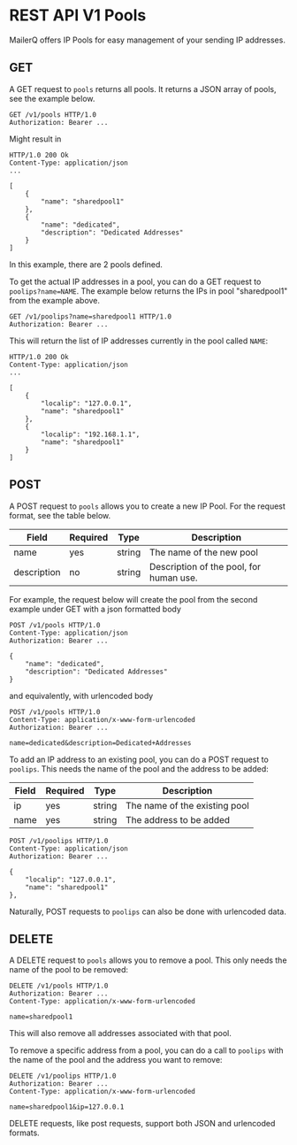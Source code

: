 # REST API V1 Pools
MailerQ offers IP Pools for easy management of your sending IP addresses.

## GET

A GET request to `pools` returns all pools. It returns a JSON array of pools, see the example below.

```
GET /v1/pools HTTP/1.0
Authorization: Bearer ...
```

Might result in
```
HTTP/1.0 200 Ok
Content-Type: application/json
...

[
    {
        "name": "sharedpool1"
    },
    {
        "name": "dedicated",
        "description": "Dedicated Addresses"
    }
]
```
In this example, there are 2 pools defined.

To get the actual IP addresses in a pool, you can do a GET request to `poolips?name=NAME`. The example below returns the IPs in pool "sharedpool1" from the example above.

```
GET /v1/poolips?name=sharedpool1 HTTP/1.0
Authorization: Bearer ...
```

This will return the list of IP addresses currently in the pool called `NAME`:
```
HTTP/1.0 200 Ok
Content-Type: application/json
...

[
    {
        "localip": "127.0.0.1",
        "name": "sharedpool1"
    },
    {
        "localip": "192.168.1.1",
        "name": "sharedpool1"
    }
]
```

## POST

A POST request to `pools` allows you to create a new IP Pool. For the request format, see the table below. 

| Field | Required  | Type | Description
|---|---|---|---|
| name | yes | string | The name of the new pool
| description  | no | string | Description of the pool, for human use.

For example, the request below will create the pool from the second example under GET with a json formatted body
```
POST /v1/pools HTTP/1.0
Content-Type: application/json
Authorization: Bearer ...

{
    "name": "dedicated",
    "description": "Dedicated Addresses"
}
```
and equivalently, with urlencoded body
```
POST /v1/pools HTTP/1.0
Content-Type: application/x-www-form-urlencoded
Authorization: Bearer ...

name=dedicated&description=Dedicated+Addresses
```

To add an IP address to an existing pool, you can do a POST request to `poolips`. This needs the name of the pool and the address to be added:

| Field | Required  | Type | Description
|---|---|---|---|
| ip | yes | string | The name of the existing pool
| name  | yes | string | The address to be added

```
POST /v1/poolips HTTP/1.0
Content-Type: application/json
Authorization: Bearer ...

{
    "localip": "127.0.0.1",
    "name": "sharedpool1"
},
```

Naturally, POST requests to `poolips` can also be done with urlencoded data.

## DELETE

A DELETE request to `pools` allows you to remove a pool. This only needs the name of the pool to be removed:

```
DELETE /v1/pools HTTP/1.0
Authorization: Bearer ...
Content-Type: application/x-www-form-urlencoded

name=sharedpool1
```
This will also remove all addresses associated with that pool.

To remove a specific address from a pool, you can do a call to `poolips` with the name of the pool and the address you want to remove:

```
DELETE /v1/poolips HTTP/1.0
Authorization: Bearer ...
Content-Type: application/x-www-form-urlencoded

name=sharedpool1&ip=127.0.0.1
```
DELETE requests, like post requests, support both JSON and urlencoded formats. 
